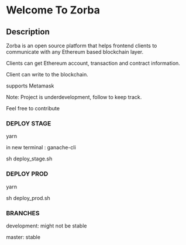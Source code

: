 # Welcome To Zorba

## Description

Zorba is an open source platform that helps frontend clients to communicate with any Ethereum based blockchain layer.

Clients can get Ethereum account, transaction and contract information.

Client can write to the blockchain.

supports Metamask

Note: Project is underdevelopment, follow to keep track.

Feel free to contribute


### DEPLOY STAGE

yarn

in new terminal : ganache-cli

sh deploy_stage.sh

### DEPLOY PROD

yarn

sh deploy_prod.sh


### BRANCHES

development: might not be stable

master: stable
